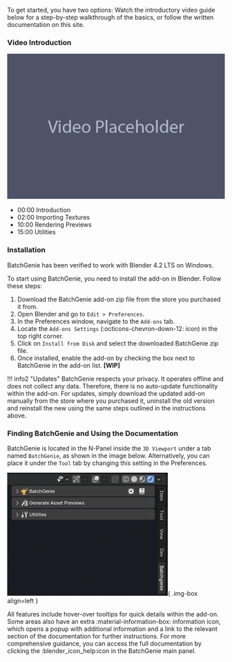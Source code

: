 To get started, you have two options: Watch the introductory video guide below for a step-by-step walkthrough of the basics, or follow the written documentation on this site.

### Video Introduction

![Placeholder](images/other/video_placeholder.png)

>
- 00:00 Introduction
- 02:00 Importing Textures
- 10:00 Rendering Previews
- 15:00 Utilities

### Installation

BatchGenie has been verified to work with Blender 4.2 LTS on Windows.

To start using BatchGenie, you need to install the add-on in Blender. Follow these steps:

1. Download the BatchGenie add-on zip file from the store you purchased it from.
2. Open Blender and go to `Edit > Preferences`.
3. In the Preferences window, navigate to the `Add-ons` tab.
4. Locate the `Add-ons Settings` (:octicons-chevron-down-12: icon) in the top right corner.
4. Click on `Install from Disk` and select the downloaded BatchGenie zip file.
5. Once installed, enable the add-on by checking the box next to BatchGenie in the add-on list. **[WIP]**

!!! info2 "Updates"
    BatchGenie respects your privacy. It operates offline and does not collect any data. Therefore, there is no auto-update functionality within the add-on. For updates, simply download the updated add-on manually from the store where you purchased it, uninstall the old version and reinstall the new using the same steps outlined in the instructions above.

### Finding BatchGenie and Using the Documentation

BatchGenie is located in the N-Panel inside the `3D Viewport` under a tab named `BatchGenie`, as shown in the image below. Alternatively, you can place it under the `Tool` tab by changing this setting in the Preferences.

![Image title](images/addon_location.png){ .img-box align=left }

All features include hover-over tooltips for quick details within the add-on. Some areas also have an extra :material-information-box: information icon, which opens a popup with additional information and a link to the relevant section of the documentation for further instructions. For more comprehensive guidance, you can access the full documentation by clicking the :blender_icon_help:icon in the BatchGenie main panel.